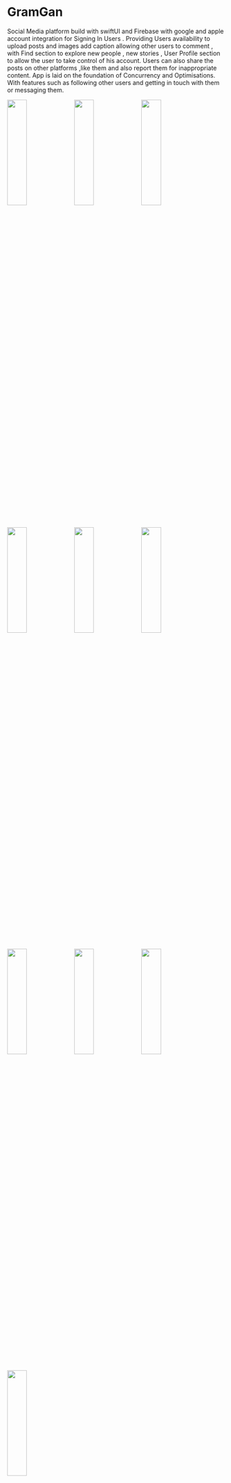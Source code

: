 # GramGan
Social Media platform build with swiftUI and Firebase with google and apple account integration for Signing In Users . Providing Users availability to upload posts and images add caption allowing other users to comment , with Find section to explore new people , new stories , User Profile section to allow the user to take control of his account. Users can also share the posts on other platforms ,like them and also report them for inappropriate content. App is laid on the foundation of Concurrency and Optimisations. With features such as following other users and getting in touch with them or messaging them.



<img src="https://user-images.githubusercontent.com/58638886/140026265-4ddf5d7b-820b-4612-9c4c-5e13cc3366c5.png" width="30%" height="25%"> <img src="https://user-images.githubusercontent.com/58638886/140026366-22dd3aef-4979-4a97-8ca6-d4a0d533d94d.png" width="30%" height="25%"> <img src="https://user-images.githubusercontent.com/58638886/140026385-1c19d401-5c8e-4c9e-b1e9-b76a8c288a42.png" width="30%" height="25%">



<img src="https://user-images.githubusercontent.com/58638886/140026559-fb268f35-74d6-4a93-9174-1c74b0b27e29.png" width="30%" height="25%">

<img src="https://user-images.githubusercontent.com/58638886/140026475-351ce15a-7fb5-48ae-af71-fbbbbc3a84c9.png" width="30%" height="25%">
<img src="https://user-images.githubusercontent.com/58638886/140026483-0067c5e9-b327-4119-83b7-56f8709b8818.png" width="30%" height="25%">
<img src="https://user-images.githubusercontent.com/58638886/140026545-02e358d7-704d-41c3-8e73-0f94069f2971.png" width="30%" height="25%">
<img src="https://user-images.githubusercontent.com/58638886/140026551-1b0e3853-2a06-46a2-96f2-ea98fe0a9354.png" width="30%" height="25%">
<img src="https://user-images.githubusercontent.com/58638886/140026652-acd127f2-5d60-4e49-83df-4022485f89dc.png" width="30%" height="25%">
<img src="https://user-images.githubusercontent.com/58638886/140026851-b082abe4-f754-4377-9e01-4ed41689d7e3.png" width="30%" height="25%">

This is a short view of the Firestore Database 
<img src="https://user-images.githubusercontent.com/58638886/140027585-9398f0bf-d384-4ac6-8446-363fd50e0c5b.png"" width="30%" height="25%">





